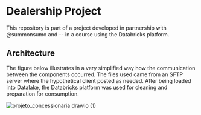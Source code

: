 # Dealership Project
This repository is part of a project developed in partnership with @summonsumo and -- in a course using the Databricks platform.


## Architecture
The figure below illustrates in a very simplified way how the communication between the components occurred.
The files used came from an SFTP server where the hypothetical client posted as needed.
After being loaded into Datalake, the Databricks platform was used for cleaning and preparation for consumption.

![projeto_concessionaria drawio (1)](https://user-images.githubusercontent.com/121232292/210135812-afd2fd40-1fda-4a43-bacd-6853a093d026.png)

